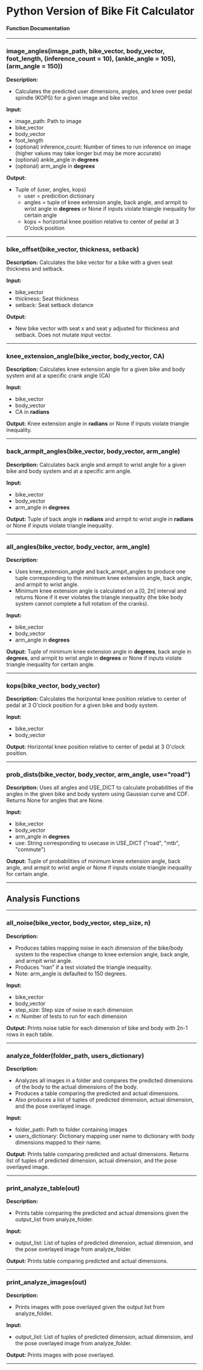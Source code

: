 # Python Version of Bike Fit Calculator
#### Function Documentation
---

### image_angles(image_path, bike_vector, body_vector, foot_length, (inference_count = 10), (ankle_angle = 105), (arm_angle = 150))

**Description:**
* Calculates the predicted user dimensions, angles, and knee over pedal spindle (KOPS) for a given image and bike vector.

**Input:**
- image_path: Path to image
- bike_vector
- body_vector
- foot_length 
- (optional) inference_count: Number of times to run inference on image (higher values may take longer but may be more accurate)
- (optional) ankle_angle in **degrees**
- (optional) arm_angle in **degrees**

**Output:**
- Tuple of (user, angles, kops)
  - user = predicition dictionary
  - angles = tuple of knee extension angle, back angle, and armpit to wrist angle in **degrees** or None if inputs violate triangle inequality for certain angle
  - kops = horizontal knee position relative to center of pedal at 3 O'clock position

---
### bike_offset(bike_vector, thickness, setback)
**Description:**
Calculates the bike vector for a bike with a given seat thickness and setback.

**Input:**
- bike_vector
- thickness: Seat thickness
- setback: Seat setback distance

**Output:**
- New bike vector with seat x and seat y adjusted for thickness and setback. Does not mutate input vector.

---

### knee_extension_angle(bike_vector, body_vector, CA)
**Description:**
Calculates knee extension angle for a given bike and body system and at a specific crank angle (CA)

**Input:**
- bike_vector
- body_vector
- CA in **radians**

**Output:**
Knee extension angle in **radians** or None if inputs violate triangle inequality.

---

### back_armpit_angles(bike_vector, body_vector, arm_angle)
**Description:**
Calculates back angle and armpit to wrist angle for a given bike and body system and at a specific arm angle.

**Input:**
- bike_vector
- body_vector
- arm_angle in **degrees**

**Output:**
Tuple of back angle in **radians** and armpit to wrist angle in **radians** or None if inputs violate triangle inequality.

---

### all_angles(bike_vector, body_vector, arm_angle)
**Description:**
* Uses knee_extension_angle and back_armpit_angles to produce one tuple corresponding to the minimum knee extension angle, back angle, and armpit to wrist angle. 
* Minimum knee extension angle is calculated on a [0, 2π] interval and returns None if it ever violates the triangle inequality (the bike body system cannot complete a full rotation of the cranks). 

**Input:**
- bike_vector
- body_vector
- arm_angle in **degrees**

**Output:**
Tuple of minimum knee extension angle in **degrees**, back angle in **degrees**, and armpit to wrist angle in **degrees** or None if inputs violate triangle inequality for certain angle.

---
### kops(bike_vector, body_vector)
**Description:**
Calculates the horizontal knee position relative to center of pedal at 3 O'clock position for a given bike and body system.

**Input:**
- bike_vector
- body_vector

**Output:**
Horizontal knee position relative to center of pedal at 3 O'clock position.

---

### prob_dists(bike_vector, body_vector, arm_angle, use="road")
**Description:**
Uses all angles and USE_DICT to calculate probabilities of the angles in the given bike and body system using Gaussian curve and CDF. Returns None for angles that are None.

**Input:**
- bike_vector
- body_vector
- arm_angle in **degrees**
- use: String corresponding to usecase in USE_DICT ("road", "mtb", "commute")

**Output:**
Tuple of probabilities of minimum knee extension angle, back angle, and armpit to wrist angle or None if inputs violate triangle inequality for certain angle.

---
## Analysis Functions
---

### all_noise(bike_vector, body_vector, step_size, n)
**Description:**  
* Produces tables mapping noise in each dimension of the bike/body system to the respective change to knee extension angle, back angle, and armpit wrist angle.
* Produces “nan” if a test violated the triangle inequality.
* Note: arm_angle is defaulted to 150 degrees.

**Input:**
- bike_vector
- body_vector
- step_size: Step size of noise in each dimension
- n: Number of tests to run for each dimension

**Output:**
Prints noise table for each dimension of bike and body with 2n-1 rows in each table.

---

### analyze_folder(folder_path, users_dictionary)
**Description:**
* Analyzes all images in a folder and compares the predicted dimensions of the body to the actual dimensions of the body.
* Produces a table comparing the predicted and actual dimensions.
* Also produces a list of tuples of predicted dimension, actual dimension, and the pose overlayed image. 

**Input:**
- folder_path: Path to folder containing images
- users_dictionary: Dictionary mapping user name to dictionary with body dimensions mapped to their name.

**Output:**
Prints table comparing predicted and actual dimensions.
Returns list of tuples of predicted dimension, actual dimension, and the pose overlayed image.

---

### print_analyze_table(out)
**Description:**
* Prints table comparing the predicted and actual dimensions given the output_list from analyze_folder.

**Input:**
- output_list: List of tuples of predicted dimension, actual dimension, and the pose overlayed image from analyze_folder.

**Output:**
Prints table comparing predicted and actual dimensions.

---

### print_analyze_images(out)
**Description:**
* Prints images with pose overlayed given the output list from analyze_folder.

**Input:**
- output_list: List of tuples of predicted dimension, actual dimension, and the pose overlayed image from analyze_folder.

**Output:**
Prints images with pose overlayed.

---